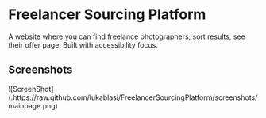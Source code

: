 <h1>Freelancer Sourcing Platform</h1>
A website where you can find freelance photographers, sort results, see their offer page. Built with accessibility focus.
<h2>Screenshots</h2>
![ScreenShot](.https://raw.github.com/lukablasi/FreelancerSourcingPlatform/screenshots/mainpage.png)
